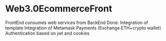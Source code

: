 
# Web3.0EcommerceFront
FrontEnd consumes web services from BackEnd
Done:
Integration of template
Integration of Metamask Payments (Exchange ETH+crypto wallet)
Authentication based on jwt and cookies 

